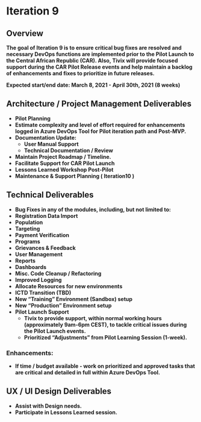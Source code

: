 # Iteration 9

## **Overview**

**The goal of Iteration 9 is to ensure critical bug fixes are resolved and necessary DevOps functions are implemented prior to the Pilot Launch to the Central African Republic \(CAR\). Also, Tivix will provide focused support during the CAR Pilot Release events and help maintain a backlog of enhancements and fixes to prioritize in future releases.**

**Expected start/end date: March 8, 2021 - April 30th, 2021 \(8 weeks\)**

##  **Architecture / Project Management Deliverables**

* **Pilot Planning**
* **Estimate complexity and level of effort required for enhancements logged in Azure DevOps Tool for Pilot iteration path and Post-MVP.**
* **Documentation Update:**
  * **User Manual Support**
  * **Technical Documentation / Review**
* **Maintain Project Roadmap / Timeline.**
* **Facilitate Support for CAR Pilot Launch**
* **Lessons Learned Workshop Post-Pilot**
* **Maintenance & Support Planning \( Iteration10 \)**

##  **Technical Deliverables**

* **Bug Fixes in any of the modules, including, but not limited to:**
* **Registration Data Import**
* **Population**
* **Targeting**
* **Payment Verification**
* **Programs**
* **Grievances & Feedback**
* **User Management**
* **Reports**
* **Dashboards**
* **Misc. Code Cleanup / Refactoring**
* **Improved Logging**
* **Allocate Resources for new environments**
* **ICTD Transition \(TBD\)**
* **New “Training” Environment \(Sandbox\) setup**
* **New “Production” Environment setup**
* **Pilot Launch Support**
  * **Tivix to provide support, within normal working hours \(approximately 9am-6pm CEST\), to tackle critical issues during the Pilot Launch events.**
  * **Prioritized “Adjustments” from Pilot Learning Session \(1-week\).**

### **Enhancements:**

* **If time / budget available - work on prioritized and approved tasks that are critical and detailed in full within Azure DevOps Tool.**

## **UX / UI Design Deliverables**

* **Assist with Design needs.**
* **Participate in Lessons Learned session.**

